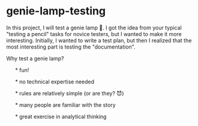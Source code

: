 # genie-lamp-testing

In this project, I will test a genie lamp 🧞. I got the idea from your typical "testing a pencil" tasks for novice testers, but I wanted to make it more interesting. Initially, I wanted to write a test plan, but then I realized that the most interesting part is testing the "documentation". 

Why test a genie lamp?
<ul>* fun!</ul>
<ul>* no technical expertise needed</ul>
<ul>* rules are relatively simple (or are they? 😈)</ul>
<ul>* many people are familiar with the story</ul>
<ul>* great exercise in analytical thinking</ul>
